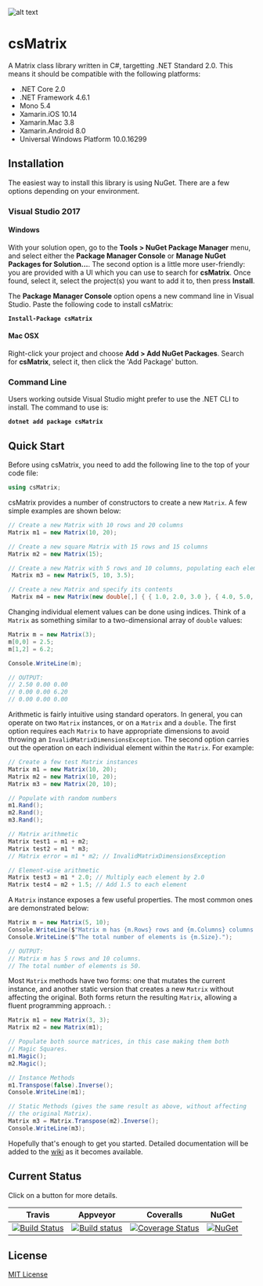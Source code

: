 ![alt text](https://github.com/michaelmcmullin/csMatrix/blob/7c5510a06fadec5d3024b67048d9123edc7010fe/Assets/csMatrix_128x128.png "csMatrix Icon")

# csMatrix

A Matrix class library written in C#, targetting .NET Standard 2.0. This means it should be compatible with the following platforms:

* .NET Core 2.0
* .NET Framework 4.6.1
* Mono 5.4
* Xamarin.iOS 10.14
* Xamarin.Mac 3.8
* Xamarin.Android 8.0
* Universal Windows Platform 10.0.16299

## Installation

The easiest way to install this library is using NuGet. There are a few options depending on your
environment.

### Visual Studio 2017

#### Windows
With your solution open, go to the **Tools > NuGet Package Manager** menu, and select either the
**Package Manager Console** or **Manage NuGet Packages for Solution...**. The second option is a 
little more user-friendly: you are provided with a UI which you can use to search for **csMatrix**.
Once found, select it, select the project(s) you want to add it to, then press **Install**.

The **Package Manager Console** option opens a new command line in Visual Studio. Paste the
following code to install csMatrix:

**`Install-Package csMatrix`**

#### Mac OSX
Right-click your project and choose **Add > Add NuGet Packages**. Search for **csMatrix**,
select it, then click the 'Add Package' button.

### Command Line

Users working outside Visual Studio might prefer to use the .NET CLI to install. The command to
use is:

**`dotnet add package csMatrix`**

## Quick Start

Before using csMatrix, you need to add the following line to the top of your code file:

```C#
using csMatrix;
```

csMatrix provides a number of constructors to create a new `Matrix`. A few simple examples are
shown below:

```C#
// Create a new Matrix with 10 rows and 20 columns
Matrix m1 = new Matrix(10, 20);

// Create a new square Matrix with 15 rows and 15 columns
Matrix m2 = new Matrix(15);

// Create a new Matrix with 5 rows and 10 columns, populating each element with 3.5
 Matrix m3 = new Matrix(5, 10, 3.5);

// Create a new Matrix and specify its contents
 Matrix m4 = new Matrix(new double[,] { { 1.0, 2.0, 3.0 }, { 4.0, 5.0, 6.0 } });
```

Changing individual element values can be done using indices. Think of a `Matrix` as something
similar to a two-dimensional array of `double` values:

```C#
Matrix m = new Matrix(3);
m[0,0] = 2.5;
m[1,2] = 6.2;

Console.WriteLine(m);

// OUTPUT:
// 2.50 0.00 0.00
// 0.00 0.00 6.20
// 0.00 0.00 0.00
```

Arithmetic is fairly intuitive using standard operators. In general, you can operate on two `Matrix`
instances, or on a `Matrix` and a `double`. The first option requires each `Matrix` to have appropriate
dimensions to avoid throwing an `InvalidMatrixDimensionsException`. The second option carries out the
operation on each individual element within the `Matrix`. For example:

```C#
// Create a few test Matrix instances
Matrix m1 = new Matrix(10, 20);
Matrix m2 = new Matrix(10, 20);
Matrix m3 = new Matrix(20, 10);

// Populate with random numbers
m1.Rand();
m2.Rand();
m3.Rand();

// Matrix arithmetic
Matrix test1 = m1 + m2;
Matrix test2 = m1 * m3;
// Matrix error = m1 * m2; // InvalidMatrixDimensionsException

// Element-wise arithmetic
Matrix test3 = m1 * 2.0; // Multiply each element by 2.0
Matrix test4 = m2 + 1.5; // Add 1.5 to each element
```

A `Matrix` instance exposes a few useful properties. The most common ones are demonstrated below:

```C#
Matrix m = new Matrix(5, 10);
Console.WriteLine($"Matrix m has {m.Rows} rows and {m.Columns} columns.");
Console.WriteLine($"The total number of elements is {m.Size}.");

// OUTPUT:
// Matrix m has 5 rows and 10 columns.
// The total number of elements is 50.
```

Most `Matrix` methods have two forms: one that mutates the current instance, and another static
version that creates a new `Matrix` without affecting the original. Both forms return the resulting
`Matrix`, allowing a fluent programming approach. :

```C#
Matrix m1 = new Matrix(3, 3);
Matrix m2 = new Matrix(m1);

// Populate both source matrices, in this case making them both
// Magic Squares.
m1.Magic();
m2.Magic();

// Instance Methods
m1.Transpose(false).Inverse();
Console.WriteLine(m1);

// Static Methods (gives the same result as above, without affecting
// the original Matrix).
Matrix m3 = Matrix.Transpose(m2).Inverse();
Console.WriteLine(m3);
```

Hopefully that's enough to get you started. Detailed documentation will be added to the [wiki](https://github.com/michaelmcmullin/csMatrix/wiki) as it becomes available.

## Current Status

Click on a button for more details.

| Travis | Appveyor | Coveralls | NuGet |
|--------|----------|-----------|-------|
| [![Build Status](https://travis-ci.org/michaelmcmullin/csMatrix.svg?branch=master)](https://travis-ci.org/michaelmcmullin/csMatrix) | [![Build status](https://ci.appveyor.com/api/projects/status/o5vna4byfl4047x2?svg=true)](https://ci.appveyor.com/project/michaelmcmullin/csmatrix) | [![Coverage Status](https://coveralls.io/repos/github/michaelmcmullin/csMatrix/badge.svg?branch=master)](https://coveralls.io/github/michaelmcmullin/csMatrix?branch=master) | [![NuGet](https://img.shields.io/nuget/v/csMatrix.svg)](https://www.nuget.org/packages/csMatrix) |

## License
[MIT License](https://github.com/michaelmcmullin/csMatrix/blob/48f2c07d97d079bbca2251453afd1e369857e099/LICENSE)
